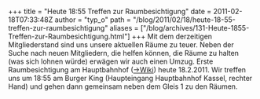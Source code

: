 +++
title = "Heute 18:55 Treffen zur Raumbesichtigung"
date = 2011-02-18T07:33:48Z
author = "typ_o"
path = "/blog/2011/02/18/heute-18-55-treffen-zur-raumbesichtigung"
aliases = ["/blog/archives/131-Heute-1855-Treffen-zur-Raumbesichtigung.html"]
+++
Mit dem derzeitigen Mitgliederstand sind uns unsere aktuellen Räume zu
teuer. Neben der Suche nach neuen Mitgliedern, die helfen können, die
Räume zu halten (was sich lohnen würde) erwägen wir auch einen Umzug.
Erste Raumbesichtigung am Hauptbahnhof
([-\>Wiki](https://flipdot.org/wiki/index.php?title=Raumsuche/Nachrichtenmeisterei_neben_Turnhalle))
heute 18.2.2011. Wir treffen uns um 18:55 am Burger King (Haupteingang
Hauptbahnhof Kassel, rechter Hand) und gehen dann gemeinsam neben dem
Gleis 1 zu den Räumen.
